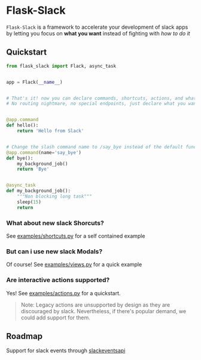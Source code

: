 # Flask-Slack
`Flask-Slack` is a framework to accelerate your development of slack apps by letting you focus on **what you want** instead of fighting with *how to do it*

## Quickstart
```python
from flask_slack import Flack, async_task


app = Flack(__name__)


# That's it! now you can declare commands, shortcuts, actions, and whatever you please!
# No routing nightmare, no special endpoints, just declare what you want


@app.command
def hello():
    return 'Hello from Slack'


# Change the slash command name to /say_bye instead of the default function name
@app.command(name='say_bye')
def bye():
    my_background_job()
    return 'Bye'


@async_task
def my_background_job():
    """Non blocking long task"""
    sleep(15)
    return
```


### What about new slack Shorcuts?
See [examples/shortcuts.py](examples/shortcuts.py) for a self contained example

### But can i use new slack Modals?
Of course! See [examples/views.py](examples/views.py) for a quick example

### Are interactive actions supported?
Yes! See [examples/actions.py](examples/actions.py) for a quickstart.

>Note: Legacy actions are unsupported by design as they are discouraged by slack. Nevertheless, if there's popular demand, we could add support for them.

## Roadmap
Support for slack events through [slackeventsapi](https://github.com/slackapi/python-slack-events-api)